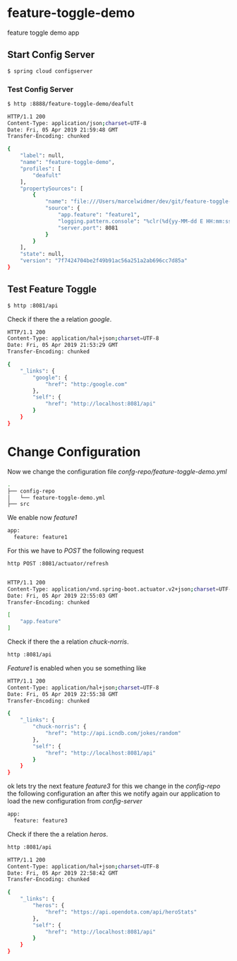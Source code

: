 # feature-toggle-demo
feature toggle demo app


## Start Config Server
```bash
$ spring cloud configserver
```

### Test Config Server
```bash
$ http :8888/feature-toggle-demo/deafult
```

```bash
HTTP/1.1 200
Content-Type: application/json;charset=UTF-8
Date: Fri, 05 Apr 2019 21:59:48 GMT
Transfer-Encoding: chunked

{
    "label": null,
    "name": "feature-toggle-demo",
    "profiles": [
        "deafult"
    ],
    "propertySources": [
        {
            "name": "file:///Users/marcelwidmer/dev/git/feature-toggle-demo/config-repo/feature-toggle-demo.yml",
            "source": {
                "app.feature": "feature1",
                "logging.pattern.console": "%clr(%d{yy-MM-dd E HH:mm:ss.SSS}){blue} %clr(%-5p) %clr(${PID}){faint} %clr([${spring.zipkin.service.name:${spring.application.name:-}},){magenta}%clr(%X{X-B3-TraceId:-},){yellow}%clr(%X{X-B3-SpanId:-},){cyan}%clr(,%X{X-Span-Export:-}]){blue}%clr([%8.15t]){cyan} %clr(%-40.40logger{0}){blue} %clr(:){red} %clr(%m){faint}%n",
                "server.port": 8081
            }
        }
    ],
    "state": null,
    "version": "7f7424704be2f49b91ac56a251a2ab696cc7d85a"
}
```

## Test Feature Toggle
```bash
$ http :8081/api
```
Check if there the a relation _google_.

```bash
HTTP/1.1 200
Content-Type: application/hal+json;charset=UTF-8
Date: Fri, 05 Apr 2019 21:53:29 GMT
Transfer-Encoding: chunked

{
    "_links": {
        "google": {
            "href": "http:/google.com"
        },
        "self": {
            "href": "http://localhost:8081/api"
        }
    }
}
```

# Change Configuration

Now we change the configuration file _confg-repo/feature-toggle-demo.yml_

```bash
.
├── config-repo
│   └── feature-toggle-demo.yml
├── src
```

We enable now _feature1_
```bash
app:
  feature: feature1

```

For this we have to _POST_ the following request 
```bash
http POST :8081/actuator/refresh
```


```bash

HTTP/1.1 200
Content-Type: application/vnd.spring-boot.actuator.v2+json;charset=UTF-8
Date: Fri, 05 Apr 2019 22:55:03 GMT
Transfer-Encoding: chunked

[
    "app.feature"
]
```


Check if there the a relation _chuck-norris_.


```bash
http :8081/api
```

_Feature1_ is enabled when you se something like
```bash
HTTP/1.1 200
Content-Type: application/hal+json;charset=UTF-8
Date: Fri, 05 Apr 2019 22:55:38 GMT
Transfer-Encoding: chunked

{
    "_links": {
        "chuck-norris": {
            "href": "http://api.icndb.com/jokes/random"
        },
        "self": {
            "href": "http://localhost:8081/api"
        }
    }
}
``` 


ok lets try the next feature _feature3_ for this we change in the _config-repo_ 
the following configuration an after this we notify again our application to load the new configuration from _config-server_
```bash
app:
  feature: feature3
```

Check if there the a relation _heros_.

```bash
http :8081/api
```

```bash
HTTP/1.1 200
Content-Type: application/hal+json;charset=UTF-8
Date: Fri, 05 Apr 2019 22:58:42 GMT
Transfer-Encoding: chunked

{
    "_links": {
        "heros": {
            "href": "https://api.opendota.com/api/heroStats"
        },
        "self": {
            "href": "http://localhost:8081/api"
        }
    }
}
```